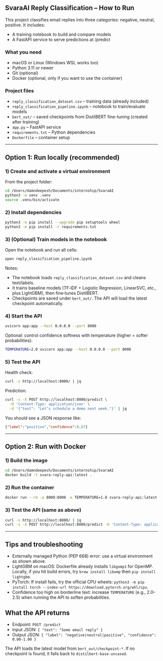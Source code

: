 ## SvaraAI Reply Classification – How to Run

This project classifies email replies into three categories: negative, neutral, positive. It includes:
- A training notebook to build and compare models
- A FastAPI service to serve predictions at /predict

### What you need
- macOS or Linux (Windows WSL works too)
- Python 3.11 or newer
- Git (optional)
- Docker (optional, only if you want to use the container)

### Project files
- `reply_classification_dataset.csv` – training data (already included)
- `reply_classification_pipeline.ipynb` – notebook to train/evaluate models
- `bert_out/` – saved checkpoints from DistilBERT fine-tuning (created after training)
- `app.py` – FastAPI service
- `requirements.txt` – Python dependencies
- `Dockerfile` – container setup

---

## Option 1: Run locally (recommended)

### 1) Create and activate a virtual environment
From the project folder:
```bash
cd /Users/damndeepesh/Documents/internship/SvaraAI
python3 -m venv .venv
source .venv/bin/activate
```

### 2) Install dependencies
```bash
python3 -m pip install --upgrade pip setuptools wheel
python3 -m pip install -r requirements.txt
```

### 3) (Optional) Train models in the notebook
Open the notebook and run all cells:
```bash
open reply_classification_pipeline.ipynb
```
Notes:
- The notebook loads `reply_classification_dataset.csv` and cleans text/labels.
- It trains baseline models (TF‑IDF + Logistic Regression, LinearSVC, etc., plus LightGBM), then fine‑tunes DistilBERT.
- Checkpoints are saved under `bert_out/`. The API will load the latest checkpoint automatically.

### 4) Start the API
```bash
uvicorn app:app --host 0.0.0.0 --port 8000
```
Optional: control confidence softness with temperature (higher = softer probabilities):
```bash
TEMPERATURE=2.0 uvicorn app:app --host 0.0.0.0 --port 8000
```

### 5) Test the API
Health check:
```bash
curl -s http://localhost:8000/ | jq
```
Prediction:
```bash
curl -s -X POST http://localhost:8000/predict \
  -H 'Content-Type: application/json' \
  -d '{"text": "Let’s schedule a demo next week."}' | jq
```
You should see a JSON response like:
```json
{"label":"positive","confidence":0.87}
```

---

## Option 2: Run with Docker

### 1) Build the image
```bash
cd /Users/damndeepesh/Documents/internship/SvaraAI
docker build -t svara-reply-api:latest .
```

### 2) Run the container
```bash
docker run --rm -p 8000:8000 -e TEMPERATURE=1.8 svara-reply-api:latest
```

### 3) Test the API (same as above)
```bash
curl -s http://localhost:8000/ | jq
curl -s -X POST http://localhost:8000/predict -H 'Content-Type: application/json' -d '{"text":"Let’s schedule a demo next week."}' | jq
```

---

## Tips and troubleshooting
- Externally managed Python (PEP 668) error: use a virtual environment as shown above.
- LightGBM on macOS: Dockerfile already installs `libgomp1` for OpenMP. Locally, if you hit build errors, try `brew install libomp` then `pip install lightgbm`.
- PyTorch: If install fails, try the official CPU wheels: `python3 -m pip install torch --index-url https://download.pytorch.org/whl/cpu`.
- Confidence too high on borderline text: increase `TEMPERATURE` (e.g., 2.0–2.5) when running the API to soften probabilities.


## What the API returns
- Endpoint: `POST /predict`
- Input JSON: `{ "text": "Some email reply" }`
- Output JSON: `{ "label": "negative|neutral|positive", "confidence": 0.00-1.00 }`

The API loads the latest model from `bert_out/checkpoint-*`. If no checkpoint is found, it falls back to `distilbert-base-uncased`.
